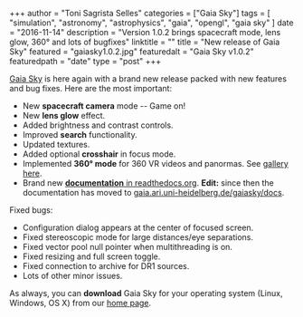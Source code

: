 +++
author = "Toni Sagrista Selles"
categories = ["Gaia Sky"]
tags = [ "simulation", "astronomy", "astrophysics", "gaia", "opengl", "gaia sky" ]
date = "2016-11-14"
description = "Version 1.0.2 brings spacecraft mode, lens glow, 360° and lots of bugfixes"
linktitle = ""
title = "New release of Gaia Sky"
featured = "gaiasky1.0.2.jpg"
featuredalt = "Gaia Sky v1.0.2"
featuredpath = "date"
type = "post"
+++

[Gaia Sky](http://www.zah.uni-heidelberg.de/gaia/outreach/gaiasky) is here again with a brand new release packed with new features and bug fixes. Here are the most important:

- New **spacecraft camera** mode -- Game on!
- New **lens glow** effect.
- Added brightness and contrast controls.
- Improved **search** functionality.
- Updated textures.
- Added optional **crosshair** in focus mode.
- Implemented **360° mode** for 360 VR videos and panormas. See [gallery here](https://goo.gl/photos/kn2MvugZHYcr5Fty8).
- Brand new [**documentation** in readthedocs.org](http://gaia-sky.rtfd.io). **Edit:** since then the documentation has moved to [gaia.ari.uni-heidelberg.de/gaiasky/docs](https://gaia.ari.uni-heidelberg.de/gaiasky/docs).

<!--more-->

Fixed bugs:

- Configuration dialog appears at the center of focused screen.
- Fixed stereoscopic mode for large distances/eye separations.
- Fixed vector pool null pointer when multithreading is on.
- Fixed resizing and full screen toggle.
- Fixed connection to archive for DR1 sources.
- Lots of other minor issues.

As always, you can **download** Gaia Sky for your operating system (Linux, Windows, OS X) from our [home page](http://www.zah.uni-heidelberg.de/gaia/outreach/gaiasky/downloads).
